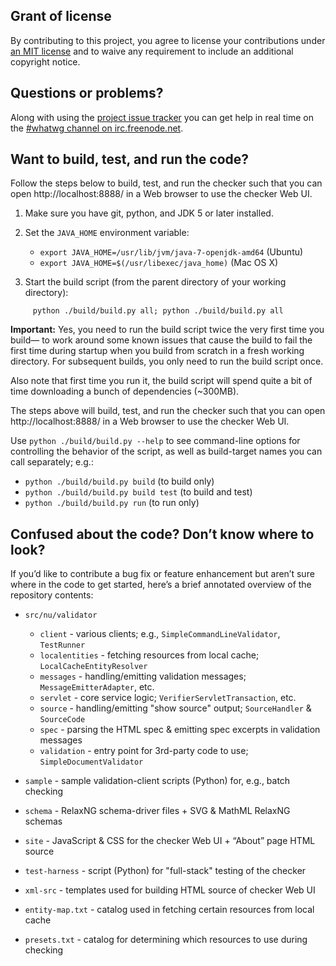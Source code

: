 ## Grant of license

By contributing to this project, you agree to license your contributions under
[an MIT license](https://github.com/validator/validator/blob/master/LICENSE) and
to waive any requirement to include an additional copyright notice.

## Questions or problems?

Along with using the [project issue tracker][1] you can get help in real time on
the [#whatwg channel on irc.freenode.net][2].

   [1]: https://github.com/validator/validator/issues
   [2]: http://webchat.freenode.net/?channels=whatwg

## Want to build, test, and run the code?

Follow the steps below to build, test, and run the checker such that you can open
http://localhost:8888/ in a Web browser to use the checker Web UI.

1. Make sure you have git, python, and JDK 5 or later installed.

2. Set the `JAVA_HOME` environment variable:

   * `export JAVA_HOME=/usr/lib/jvm/java-7-openjdk-amd64` (Ubuntu)
   * `export JAVA_HOME=$(/usr/libexec/java_home)` (Mac OS X)

3. Start the build script (from the parent directory of your working directory):
```
     python ./build/build.py all; python ./build/build.py all
```
   **Important:** Yes, you need to run the build script twice the very first time
   you build— to work around some known issues that cause the build to fail the first
   time during startup when you build from scratch in a fresh working directory.
   For subsequent builds, you only need to run the build script once.

   Also note that first time you run it, the build script will spend quite
   a bit of time downloading a bunch of dependencies (~300MB).

The steps above will build, test, and run the checker such that you can open
http://localhost:8888/ in a Web browser to use the checker Web UI.

Use `python ./build/build.py --help` to see command-line options for controlling the
behavior of the script, as well as build-target names you can call separately; e.g.:

* `python ./build/build.py build` (to build only)
* `python ./build/build.py build test` (to build and test)
* `python ./build/build.py run` (to run only)

## Confused about the code? Don’t know where to look?

If you’d like to contribute a bug fix or feature enhancement but aren’t sure where in
the code to get started, here’s a brief annotated overview of the repository contents:

* `src/nu/validator`
  * `client` - various clients; e.g., `SimpleCommandLineValidator`, `TestRunner`
  * `localentities` - fetching resources from local cache; `LocalCacheEntityResolver`
  * `messages` - handling/emitting validation messages; `MessageEmitterAdapter`, etc.
  * `servlet` - core service logic; `VerifierServletTransaction`, etc.
  * `source` - handling/emitting "show source" output; `SourceHandler` & `SourceCode`
  * `spec` - parsing the HTML spec & emitting spec excerpts in validation messages
  * `validation` - entry point for 3rd-party code to use; `SimpleDocumentValidator`

* `sample` - sample validation-client scripts (Python) for, e.g., batch checking
* `schema` - RelaxNG schema-driver files + SVG & MathML RelaxNG schemas
* `site` - JavaScript & CSS for the checker Web UI + “About” page HTML source
* `test-harness` - script (Python) for "full-stack" testing of the checker
* `xml-src` - templates used for building HTML source of checker Web UI
* `entity-map.txt` - catalog used in fetching certain resources from local cache
* `presets.txt` - catalog for determining which resources to use during checking
